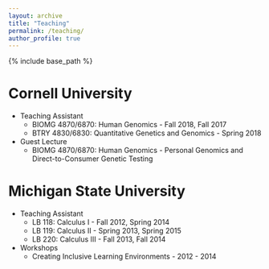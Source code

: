 ```yaml
---
layout: archive
title: "Teaching"
permalink: /teaching/
author_profile: true
---
```


{% include base_path %}

Cornell University
======
* Teaching Assistant
	* BIOMG 4870/6870: Human Genomics - Fall 2018, Fall 2017
	* BTRY 4830/6830: Quantitative Genetics and Genomics - Spring 2018
* Guest Lecture
	* BIOMG 4870/6870: Human Genomics - Personal Genomics and Direct-to-Consumer Genetic Testing

Michigan State University
======
* Teaching Assistant
	* LB 118: Calculus I - Fall 2012, Spring 2014
	* LB 119: Calculus II - Spring 2013, Spring 2015 
	* LB 220: Calculus III - Fall 2013, Fall 2014
* Workshops
	* Creating Inclusive Learning Environments - 2012 - 2014